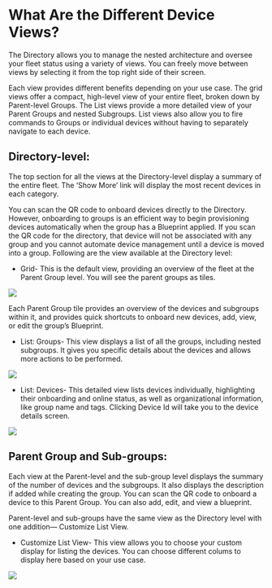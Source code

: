 
# What Are the Different Device Views?

The Directory allows you to manage the nested architecture and oversee your fleet status using a variety of views. You can freely move between views by selecting it from the top right side of their screen. 


Each view provides different benefits depending on your use case. The grid views offer a compact, high-level view of your entire fleet, broken down by Parent-level Groups. The List views provide a more detailed view of your Parent Groups and nested Subgroups. List views also allow you to fire commands to Groups or individual devices without having to separately navigate to each device.


## Directory-level:

The top section for all the views at the Directory-level display a summary of the entire fleet. The ‘Show More’ link will display the most recent devices in each category.

You can scan the QR code to onboard devices directly to the Directory. However, onboarding to groups is an efficient way to begin provisioning devices automatically when the group has a Blueprint applied. If you scan the QR code for the directory, that device will not be associated with any group and you cannot automate device management until a device is moved into a group. Following are the view available at the Directory level:

  

-   Grid- This is the default view, providing an overview of the fleet at the Parent Group level. You will see the parent groups as tiles.
    

![](https://lh3.googleusercontent.com/3Z16SdvfwXya1Luxy5LHA-E2YB8om19sQr0UvmzHAklCl4b3FTEbiZACQqkkJbvL3y9eoXa9WBNwtzYBV5vyBobNKnre8-LaKYH6HQsO7IhzNJfmgBaGPNtKvkrvNcqhkkCSYJ0x)

Each Parent Group tile provides an overview of the devices and subgroups within it, and provides quick shortcuts to onboard new devices, add, view, or edit the group’s Blueprint.


-   List: Groups- This view displays a list of all the groups, including nested subgroups. It gives you specific details about the devices and allows more actions to be performed.
    

![](https://lh3.googleusercontent.com/_5EHpvBNPek9n0dQo0aszbwiAlWgpTocT_s1sgcgmWKAekFhQ66Cl0oXxfk4WjWIQ5gorwZwdzWjquPcSn3CGGu5RMbxp-1P2m5U683HDhLG5Ph4VAIJT2IXU2S5XNLci4VB2c9J)

-   List: Devices- This detailed view lists devices individually, highlighting their onboarding and online status, as well as organizational information, like group name and tags. Clicking Device Id will take you to the device details screen.
    

![](https://lh3.googleusercontent.com/7CcU3JzE_lp8ivoqFpnAK5aq1gkBTL8Y3G-pCbM6HRBzx_PeTrXV6aoLjIn9YEXn3y97BSSqGCBkVq1mTe6mbwuGIU4pCL5uJH-txxZ3_SlYn7qH-FUtr89dJSL9GwqaaE4f3Tyw)

## Parent Group and Sub-groups:

Each view at the Parent-level and the sub-group level displays the summary of the number of devices and the subgroups. It also displays the description if added while creating the group. You can scan the QR code to onboard a device to this Parent Group. You can also add, edit, and view a blueprint. 

Parent-level and sub-groups have the same view as the Directory level with one addition— Customize List View. 

  

-  Customize List View- This view allows you to choose your custom display for listing the devices. You can choose different colums to display here based on your use case. 

![](https://lh3.googleusercontent.com/7CcU3JzE_lp8ivoqFpnAK5aq1gkBTL8Y3G-pCbM6HRBzx_PeTrXV6aoLjIn9YEXn3y97BSSqGCBkVq1mTe6mbwuGIU4pCL5uJH-txxZ3_SlYn7qH-FUtr89dJSL9GwqaaE4f3Tyw)
